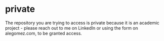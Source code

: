 # private

The repository you are trying to access is private because it is an academic project - please reach out to me on LinkedIn or using the form on alegomez.com, to be granted access.
